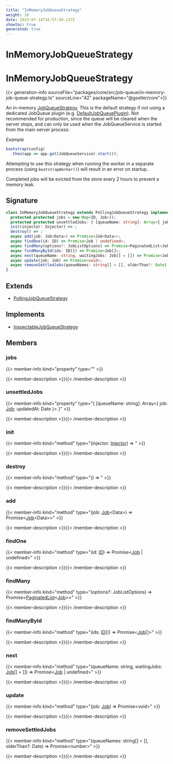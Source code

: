 ```yaml
---
title: "InMemoryJobQueueStrategy"
weight: 10
date: 2023-07-14T16:57:50.137Z
showtoc: true
generated: true
---
```

<!-- This file was generated from the Vendure source. Do not modify. Instead, re-run the "docs:build" script -->

# InMemoryJobQueueStrategy
<div class="symbol">


# InMemoryJobQueueStrategy

{{< generation-info sourceFile="packages/core/src/job-queue/in-memory-job-queue-strategy.ts" sourceLine="42" packageName="@gseller/core">}}

An in-memory <a href='/typescript-api/job-queue/job-queue-strategy#jobqueuestrategy'>JobQueueStrategy</a>. This is the default strategy if not using a dedicated
JobQueue plugin (e.g. <a href='/typescript-api/job-queue/default-job-queue-plugin#defaultjobqueueplugin'>DefaultJobQueuePlugin</a>). Not recommended for production, since
the queue will be cleared when the server stops, and can only be used when the JobQueueService is
started from the main server process:

*Example*

```TypeScript
bootstrap(config)
  .then(app => app.get(JobQueueService).start());
```

Attempting to use this strategy when running the worker in a separate process (using `bootstrapWorker()`)
will result in an error on startup.

Completed jobs will be evicted from the store every 2 hours to prevent a memory leak.

## Signature

```TypeScript
class InMemoryJobQueueStrategy extends PollingJobQueueStrategy implements InspectableJobQueueStrategy {
  protected protected jobs = new Map<ID, Job>();
  protected protected unsettledJobs: { [queueName: string]: Array<{ job: Job; updatedAt: Date }> } = {};
  init(injector: Injector) => ;
  destroy() => ;
  async add(job: Job<Data>) => Promise<Job<Data>>;
  async findOne(id: ID) => Promise<Job | undefined>;
  async findMany(options?: JobListOptions) => Promise<PaginatedList<Job>>;
  async findManyById(ids: ID[]) => Promise<Job[]>;
  async next(queueName: string, waitingJobs: Job[] = []) => Promise<Job | undefined>;
  async update(job: Job) => Promise<void>;
  async removeSettledJobs(queueNames: string[] = [], olderThan?: Date) => Promise<number>;
}
```
## Extends

 * <a href='/typescript-api/job-queue/polling-job-queue-strategy#pollingjobqueuestrategy'>PollingJobQueueStrategy</a>


## Implements

 * <a href='/typescript-api/job-queue/inspectable-job-queue-strategy#inspectablejobqueuestrategy'>InspectableJobQueueStrategy</a>


## Members

### jobs

{{< member-info kind="property" type=""  >}}

{{< member-description >}}{{< /member-description >}}

### unsettledJobs

{{< member-info kind="property" type="{ [queueName: string]: Array&#60;{ job: <a href='/typescript-api/job-queue/job#job'>Job</a>; updatedAt: Date }&#62; }"  >}}

{{< member-description >}}{{< /member-description >}}

### init

{{< member-info kind="method" type="(injector: <a href='/typescript-api/common/injector#injector'>Injector</a>) => "  >}}

{{< member-description >}}{{< /member-description >}}

### destroy

{{< member-info kind="method" type="() => "  >}}

{{< member-description >}}{{< /member-description >}}

### add

{{< member-info kind="method" type="(job: <a href='/typescript-api/job-queue/job#job'>Job</a>&#60;Data&#62;) => Promise&#60;<a href='/typescript-api/job-queue/job#job'>Job</a>&#60;Data&#62;&#62;"  >}}

{{< member-description >}}{{< /member-description >}}

### findOne

{{< member-info kind="method" type="(id: <a href='/typescript-api/common/id#id'>ID</a>) => Promise&#60;<a href='/typescript-api/job-queue/job#job'>Job</a> | undefined&#62;"  >}}

{{< member-description >}}{{< /member-description >}}

### findMany

{{< member-info kind="method" type="(options?: JobListOptions) => Promise&#60;<a href='/typescript-api/common/paginated-list#paginatedlist'>PaginatedList</a>&#60;<a href='/typescript-api/job-queue/job#job'>Job</a>&#62;&#62;"  >}}

{{< member-description >}}{{< /member-description >}}

### findManyById

{{< member-info kind="method" type="(ids: <a href='/typescript-api/common/id#id'>ID</a>[]) => Promise&#60;<a href='/typescript-api/job-queue/job#job'>Job</a>[]&#62;"  >}}

{{< member-description >}}{{< /member-description >}}

### next

{{< member-info kind="method" type="(queueName: string, waitingJobs: <a href='/typescript-api/job-queue/job#job'>Job</a>[] = []) => Promise&#60;<a href='/typescript-api/job-queue/job#job'>Job</a> | undefined&#62;"  >}}

{{< member-description >}}{{< /member-description >}}

### update

{{< member-info kind="method" type="(job: <a href='/typescript-api/job-queue/job#job'>Job</a>) => Promise&#60;void&#62;"  >}}

{{< member-description >}}{{< /member-description >}}

### removeSettledJobs

{{< member-info kind="method" type="(queueNames: string[] = [], olderThan?: Date) => Promise&#60;number&#62;"  >}}

{{< member-description >}}{{< /member-description >}}


</div>
